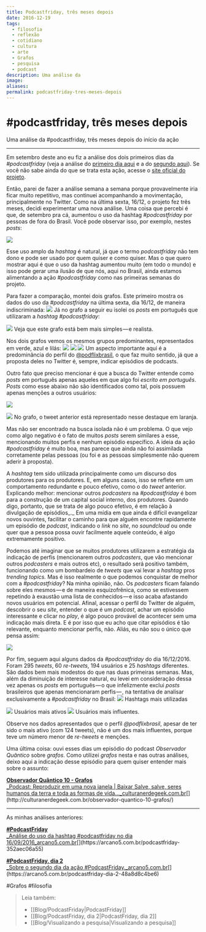 ```yaml
---
title: Podcastfriday, três meses depois
date: 2016-12-19
tags:
  - filosofia
  - reflexão
  - cotidiano
  - cultura
  - arte
  - Grafos
  - pesquisa
  - podcast
description: Uma análise da
image: 
aliases: 
permalink: podcastfriday-tres-meses-depois
---
```

# #podcastfriday, três meses depois

Uma análise da #podcastfriday, três meses depois do início da ação

---


Em setembro deste ano eu fiz a análise dos dois primeiros dias da _#podcastfriday_ (veja a análise do [primeiro dia aqui](https://arcano5.com.br/podcastfriday-352aec06a55#.6iccmdb6l) e a do [segundo aqui](https://arcano5.com.br/podcastfriday-dia-2-48a8d8c4be6#.t8grv8cvo)). Se você não sabe ainda do que se trata esta ação, acesse o [site oficial do projeto](http://podcastfriday.com.br/ ).

Então, parei de fazer a análise semana a semana porque provavelmente iria ficar muito repetitivo, mas continuei acompanhando a movimentação, principalmente no Twitter. Como na última sexta, 16/12, o projeto fez três meses, decidi experimentar uma nova análise. Uma coisa que percebi é que, de setembro pra cá, aumentou o uso da hashtag _#podcastfriday_ por pessoas de fora do Brasil. Você pode observar isso, por exemplo, nestes _posts_:

![](https://twitter.com/Scaramanga666/status/809879047346028544)

Esse uso amplo da _hashtag_ é natural, já que o termo _podcastfriday_ não tem dono e pode ser usado por quem quiser e como quiser. Mas o que quero mostrar aqui é que o uso da hashtag aumentou muito (em todo o mundo) e isso pode gerar uma ilusão de que nós, aqui no Brasil, ainda estamos alimentando a ação _#podcastfriday_ como nas primeiras semanas do projeto.

Para fazer a comparação, montei dois grafos. Este primeiro mostra os dados do uso da _#podcastfriday_ na última sexta, dia 16/12, de maneira indiscriminada:
<img src="/assets/img/arquivos/Pasted image 20250311154328.png">
Já no grafo a seguir eu isolei os _posts_ em português que utilizaram a _hashtag #podcastfriday_:

<img src="/assets/img/arquivos/Pasted image 20250311154336.png">
Veja que este grafo está bem mais simples — e realista.

Nos dois grafos vemos os mesmos grupos predominantes, representados em verde, azul e lilás:
<img src="/assets/img/arquivos/Pasted image 20250311154345.png">
<img src="/assets/img/arquivos/Pasted image 20250311154357.png">
<img src="/assets/img/arquivos/Pasted image 20250311154408.png">
Um aspecto importante aqui é a predominância do perfil do [@podflixbrasil](https://twitter.com/PodflixBrasil), o que faz muito sentido, já que a proposta deles no Twitter é, sempre, indicar episódios de podcasts.

Outro fato que preciso mencionar é que a busca do Twitter entende como _posts_ em português apenas aqueles em que algo foi _escrito em português_. _Posts_ como esse abaixo não são identificados como tal, pois possuem apenas menções a outros usuários:

![](https://twitter.com/tambacast/status/809771218538741760)

<img src="/assets/img/arquivos/Pasted image 20250311154429.png">
No grafo, o tweet anterior está representado nesse destaque em laranja.

Mas não ser encontrado na busca isolada não é um problema. O que vejo como algo negativo é o fato de muitos _posts_ serem similares a esse, mencionando muitos perfis e nenhum episódio específico. A ideia da ação _#podcastfriday_ é muito boa, mas parece que ainda não foi assimilada corretamente pelas pessoas (ou foi e as pessoas simplesmente não querem aderir à proposta).

A _hashtag_ tem sido utilizada principalmente como um discurso dos produtores para os produtores. E, em alguns casos, isso se reflete em um comportamento redundante e pouco efetivo, como o do _tweet_ anterior. Explicando melhor: mencionar outros _podcasters_ na _#podcastfriday_ é bom para a construção de um capital social interno, dos produtores. Quando digo, portanto, que se trata de algo pouco efetivo, é em relação à divulgação de episódios_._ Em uma mídia em que ainda é difícil evangelizar novos ouvintes, facilitar o caminho para que alguém encontre rapidamente um episódio de _podcast_, indicando o _link_ no _site_, no _soundcloud_ ou onde quer que a pessoa possa ouvir facilmente aquele conteúdo, é algo extremamente positivo.

Podemos até imaginar que se muitos produtores utilizarem a estratégia da indicação de perfis (mencionarem outros _podcasters_, que vão mencionar outros _podcasters_ e mais outros etc), o resultado será positivo também, funcionando como um bombardeio de _tweets_ que vai levar a _hashtag_ pros _trending topics._ Mas é isso realmente o que podemos conquistar de melhor com a _#podcastfriday_? Na minha opinião, não. Os _podcasters_ ficam falando sobre eles mesmos — e de maneira esquizofrênica, como se estivessem repetindo à exaustão uma lista de conhecidos — e isso acaba afastando novos usuários em potencial. Afinal, acessar o perfil do Twitter de alguém, descobrir o seu _site_, entender o que é um _podcast_, achar um episódio interessante e clicar no _play_, é algo pouco provável de acontecer sem uma indicação mais direta. E é por isso que eu acho que citar episódios é tão relevante, enquanto mencionar perfis, não. Aliás, eu não sou o único que pensa assim:

![](https://twitter.com/JeftherBarbosa/status/809755633163599872)

Por fim, seguem aqui alguns dados da _#podcastfriday_ do dia 16/12/2016. Foram 295 _tweets_, 60 _re-tweets_, 194 usuários e 25 _hashtags_ diferentes. São dados bem mais modestos do que nas duas primeiras semanas. Mas, além da diminuição de interesse natural, eu levei em consideração dessa vez apenas os _posts_ em português — o que infelizmente exclui _posts_ brasileiros que apenas mencionaram perfis — , na tentativa de analisar exclusivamente a _#podcastfriday_ no Brasil:
<img src="/assets/img/arquivos/Pasted image 20250311154455.png">
Hashtags mais utilizadas

<img src="/assets/img/arquivos/Pasted image 20250311154503.png">
Usuários mais ativos
<img src="/assets/img/arquivos/Pasted image 20250311154518.png">
Usuários mais influentes.

Observe nos dados apresentados que o perfil _@podflixbrasil_, apesar de ter sido o mais ativo (com 124 tweets), não é um dos mais influentes, porque teve um número menor de _re-tweets_ e menções.

Uma última coisa: ouvi esses dias um episódio do podcast _Observador Quântico_ sobre _grafos_. Como utilizei _grafos_ nesta e nas outras análises, deixo aqui a indicação desse episódio para quem quiser entender mais sobre o assunto:

[**Observador Quântico 10 - Grafos**  
_Podcast: Reproduzir em uma nova janela | Baixar Salve, salve, seres humanos da terra e toda as formas de vida…_culturanerdegeek.com.br](http://culturanerdegeek.com.br/observador-quantico-10-grafos/ "http://culturanerdegeek.com.br/observador-quantico-10-grafos/")[](http://culturanerdegeek.com.br/observador-quantico-10-grafos/)

---

As minhas análises anteriores:

[**#PodcastFriday**  
_Análise do uso da hashtag #podcastfriday no dia 16/09/2016_arcano5.com.br](https://arcano5.com.br/podcastfriday-352aec06a55 "https://arcano5.com.br/podcastfriday-352aec06a55")[](https://arcano5.com.br/podcastfriday-352aec06a55)

[**#PodcastFriday, dia 2**  
_Sobre o segundo dia da ação #PodcastFriday._arcano5.com.br](https://arcano5.com.br/podcastfriday-dia-2-48a8d8c4be6 "https://arcano5.com.br/podcastfriday-dia-2-48a8d8c4be6")[](https://arcano5.com.br/podcastfriday-dia-2-48a8d8c4be6)


#Grafos #filosofia

> Leia também:
> - [[Blog/PodcastFriday|PodcastFriday]]
> - [[Blog/PodcastFriday, dia 2|PodcastFriday, dia 2]]
> - [[Blog/Visualizando a pesquisa|Visualizando a pesquisa]]